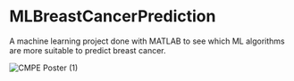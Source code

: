 # MLBreastCancerPrediction
A machine learning project done with MATLAB to see which ML algorithms are more suitable to predict breast cancer.

![CMPE Poster (1)](https://github.com/emansarahafi/MLBreastCancerPrediction/assets/85173630/e2e2c709-483a-4d27-bfcb-ae09ecffe439)
